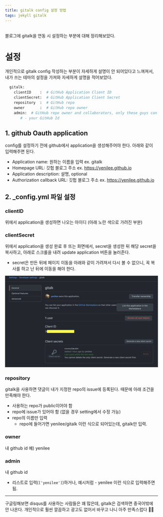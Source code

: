 ```yaml
---
title: gitalk config 설정 방법
tags: jekyll gitalk
---
```


<br/>
블로그에 gitalk을 연동 시 설정하는 부분에 대해 정리해보았다. <br/>
<!--more-->

# 설정

개인적으로 gitalk config 작성하는 부분이 자세하게 설명이 안 되어있다고 느껴져서, 내가 쓰는 테마의 설정을 가져와 자세하게 설명을 적어보았다.

```python
  gitalk:
    clientID    :  # GitHub Application Client ID
    clientSecret:  # GitHub Application Client Secret
    repository  :  # GitHub repo
    owner       :  # GitHub repo owner
    admin:  # GitHub repo owner and collaborators, only these guys can initialize GitHub issues, IT IS A LIST.
       # - your GitHub Id
```

## 1. github Oauth application
config를 설정하기 전에 github에서 application을 생성해주어야 한다. 아래와 같이 입력해주면 된다.

- Application name: 원하는 이름을 입력 ex. gitalk
- Homepage URL: 깃헙 블로그 주소 ex. https://yenilee.github.io
- Application description: 설명, optional
- Authorization callback URL:  깃헙 블로그 주소 ex. https://yenilee.github.io

## 2. _config.yml 파일 설정

### clientID
위에서 application을 생성하면 나오는 아이디 (아래 노란 색으로 가려진 부분)

### clientSecret
위에서 application을 생성 완료 후 뜨는 화면에서, secret을 생성한 뒤 해당 secret을 복사하고, 아래로 스크롤을 내려 update application 버튼을 눌러준다.
- secret은 만든 뒤에 페이지 이동을 아래와 같이 가려져서 다시 볼 수 없으니, 꼭 복사를 하고 난 뒤에 이동을 해야 한다.

![client](/assets/images/client.png)

### repository
gitalk을 사용하면 댓글이 내가 지정한 repo의 issue에 등록된다. 때문에 아래 조건을 만족해야 한다.
- 사용하는 repo가 public이어야 함
- repo에 issue가 있어야 함 (없을 경우 setting에서 수정 가능)
- repo의 이름만 입력
  - repo에 들어가면 yenilee/gitalk 이런 식으로 되어있는데, gitalk만 입력.

### owner
내 github id 예) yenilee

### admin
내 github id
- 리스트로 입력(`['yenilee']`)하거나, 예시처럼 - yenilee 이런 식으로 입력해주면 됨.


---

구글링해보면 disqus를 사용하는 사람들은 꽤 많은데, gitalk은 검색하면 중국어밖에 안 나온다.
개인적으로 훨씬 깔끔하고 광고도 없어서 바꾸고 나니 아주 만족스럽다 👍🏻



